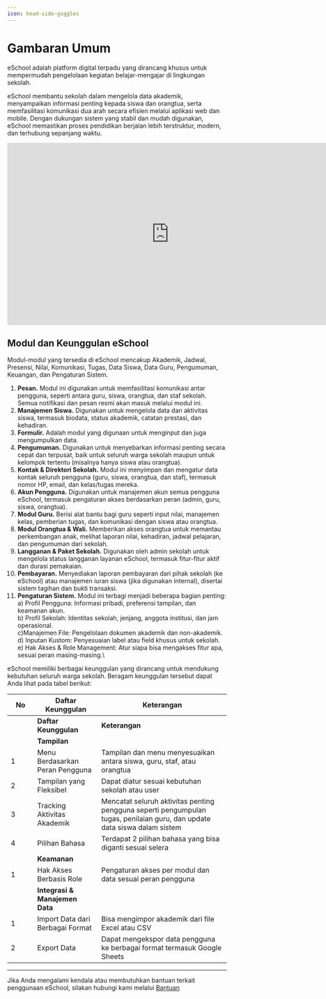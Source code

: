 ```yaml
---
icon: head-side-goggles
---
```


# Gambaran Umum

eSchool adalah platform digital terpadu yang dirancang khusus untuk mempermudah pengelolaan kegiatan belajar-mengajar di lingkungan sekolah.

eSchool membantu sekolah dalam mengelola data akademik, menyampaikan informasi penting kepada siswa dan orangtua, serta memfasilitasi komunikasi dua arah secara efisien melalui aplikasi web dan mobile. Dengan dukungan sistem yang stabil dan mudah digunakan, eSchool memastikan proses pendidikan berjalan lebih terstruktur, modern, dan terhubung sepanjang waktu.

<iframe width="742" height="418"
    src="https://www.youtube.com/embed/mpy7tfNEx1k"
    title="Video YouTube"
    frameborder="0"
    allow="accelerometer; autoplay; clipboard-write; encrypted-media; gyroscope; picture-in-picture; web-share"
    referrerpolicy="strict-origin-when-cross-origin"
    allowfullscreen>
</iframe>


## **Modul dan Keunggulan eSchool**

Modul-modul yang tersedia di eSchool mencakup Akademik, Jadwal, Presensi, Nilai, Komunikasi, Tugas, Data Siswa, Data Guru, Pengumuman, Keuangan, dan Pengaturan Sistem.

1. **Pesan.** Modul ini digunakan untuk memfasilitasi komunikasi antar pengguna, seperti antara guru, siswa, orangtua, dan staf sekolah. Semua notifikasi dan pesan resmi akan masuk melalui modul ini.
2. **Manajemen Siswa.** Digunakan untuk mengelola data dan aktivitas siswa, termasuk biodata, status akademik, catatan prestasi, dan kehadiran.
3. **Formulir.** Adalah modul yang digunaan untuk menginput dan juga mengumpulkan data.
4. **Pengumuman.** Digunakan untuk menyebarkan informasi penting secara cepat dan terpusat, baik untuk seluruh warga sekolah maupun untuk kelompok tertentu (misalnya hanya siswa atau orangtua).
5. **Kontak & Direktori Sekolah.** Modul ini menyimpan dan mengatur data kontak seluruh pengguna (guru, siswa, orangtua, dan staf), termasuk nomor HP, email, dan kelas/tugas mereka.
6. **Akun Pengguna.** Digunakan untuk manajemen akun semua pengguna eSchool, termasuk pengaturan akses berdasarkan peran (admin, guru, siswa, orangtua).
7. **Modul Guru.** Berisi alat bantu bagi guru seperti input nilai, manajemen kelas, pemberian tugas, dan komunikasi dengan siswa atau orangtua.
8. **Modul Orangtua & Wali.** Memberikan akses orangtua untuk memantau perkembangan anak, melihat laporan nilai, kehadiran, jadwal pelajaran, dan pengumuman dari sekolah.
9. **Langganan & Paket Sekolah.** Digunakan oleh admin sekolah untuk mengelola status langganan layanan eSchool, termasuk fitur-fitur aktif dan durasi pemakaian.
10. **Pembayaran.** Menyediakan laporan pembayaran dari pihak sekolah (ke eSchool) atau manajemen iuran siswa (jika digunakan internal), disertai sistem tagihan dan bukti transaksi.
11. **Pengaturan Sistem.** Modul ini terbagi menjadi beberapa bagian penting:\
    a) Profil Pengguna: Informasi pribadi, preferensi tampilan, dan keamanan akun.\
    b) Profil Sekolah: Identitas sekolah, jenjang, anggota institusi, dan jam operasional.\
    c)Manajemen File: Pengelolaan dokumen akademik dan non-akademik.\
    d) Inputan Kustom: Penyesuaian label atau field khusus untuk sekolah.\
    e) Hak Akses & Role Management: Atur siapa bisa mengakses fitur apa, sesuai peran masing-masing.\

eSchool memiliki berbagai keunggulan yang dirancang untuk mendukung kebutuhan seluruh warga sekolah. Beragam keunggulan tersebut dapat Anda lihat pada tabel berikut:

<table><thead><tr><th width="44.79998779296875">No</th><th>Daftar Keunggulan</th><th>Keterangan</th></tr></thead><tbody><tr><td></td><td><strong>Daftar Keunggulan</strong></td><td><strong>Keterangan</strong></td></tr><tr><td></td><td><strong>Tampilan</strong> </td><td></td></tr><tr><td>1</td><td>Menu Berdasarkan Peran Pengguna	</td><td>Tampilan dan menu menyesuaikan antara siswa, guru, staf, atau orangtua</td></tr><tr><td>2</td><td>Tampilan yang Fleksibel</td><td>Dapat diatur sesuai kebutuhan sekolah atau user</td></tr><tr><td>3</td><td>Tracking Aktivitas Akademik</td><td>Mencatat seluruh aktivitas penting pengguna seperti pengumpulan tugas, penilaian guru, dan update data siswa dalam sistem</td></tr><tr><td>4</td><td>Pilihan Bahasa</td><td>Terdapat 2 pilihan bahasa yang bisa diganti sesuai selera</td></tr><tr><td></td><td><strong>Keamanan</strong></td><td></td></tr><tr><td>1</td><td>Hak Akses Berbasis Role	</td><td>Pengaturan akses per modul dan data sesuai peran pengguna</td></tr><tr><td></td><td><strong>Integrasi & Manajemen Data	</strong></td><td></td></tr><tr><td>1</td><td>Import Data dari Berbagai Format</td><td>Bisa mengimpor akademik dari file Excel atau CSV</td></tr><tr><td>2</td><td>Export Data</td><td>Dapat mengekspor data pengguna ke berbagai format termasuk Google Sheets</td></tr></tbody></table>

***

Jika Anda mengalami kendala atau membutuhkan bantuan terkait penggunaan eSchool, silakan hubungi kami melalui [Bantuan](https://esbeta.deanry.my.id/#contact-us)
